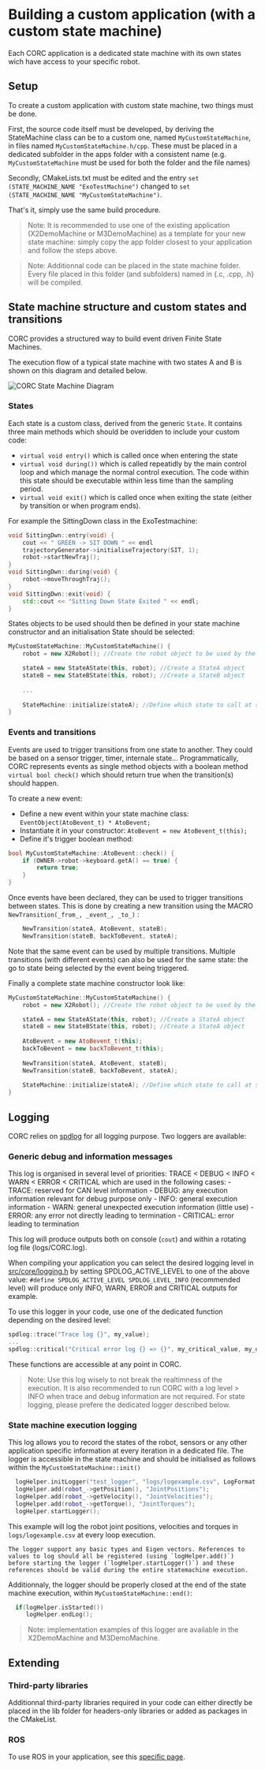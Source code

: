 # Building a custom application (with a custom state machine)

Each CORC application is a dedicated state machine with its own states wich have access to your specific robot.

## Setup

To create a custom application with custom state machine, two things must be done. 

First, the source code itself must be developed, by deriving the StateMachine class can be to a custom one, named `MyCustomStateMachine`, in files named `MyCustomStateMachine.h/cpp`. These must be placed in a dedicated subfolder in the apps folder with a consistent name (e.g. `MyCustomStateMachine` must be used for both the folder and the file names)

Secondly, CMakeLists.txt must be edited and the entry `set (STATE_MACHINE_NAME "ExoTestMachine")` changed to `set (STATE_MACHINE_NAME "MyCustomStateMachine")`.

That's it, simply use the same build procedure.

> Note: It is recommended to use one of the existing application (X2DemoMachine or M3DemoMachine) as a template for your new state machine: simply copy the app folder closest to your application and follow the steps above.

> Note: Additionnal code can be placed in the state machine folder. Every file placed in this folder (and subfolders) named in {.c, .cpp, .h}  will be compiled.


## State machine structure and custom states and transitions
 
   CORC provides a structured way to build event driven Finite State Machines.

   The execution flow of a typical state machine with two states A and B is shown on this diagram and detailed below.
   
   ![CORC State Machine Diagram](img/CORCStateMachineExecutionDiagram.png)

### States

   Each state is a custom class, derived from the generic `State`. It contains three main methods which should be overidden to include your custom code:
   - `virtual void entry()` which is called once when entering the state
   - `virtual void during())` which is called repeatidly by the main control loop and which manage the normal control execution. The code within this state should be executable within less time than the sampling period.
   - `virtual void exit()` which is called once when exiting the state (either by transition or when program ends).

For example the SittingDown class in the ExoTestmachine:

```C++
void SittingDwn::entry(void) {
    cout << " GREEN -> SIT DOWN " << endl
    trajectoryGenerator->initialiseTrajectory(SIT, 1);
    robot->startNewTraj();
}
void SittingDwn::during(void) {
    robot->moveThroughTraj();
}
void SittingDwn::exit(void) {
    std::cout << "Sitting Down State Exited " << endl;
}
```

States objects to be used should then be defined in your state machine constructor and an initialisation State should be selected:
```C++
MyCustomStateMachine::MyCustomStateMachine() {
    robot = new X2Robot(); //Create the robot object to be used by the state machine

    stateA = new StateAState(this, robot); //Create a StateA object
    stateB = new StateBState(this, robot); //Create a StateB object
    
    ...
    
    StateMachine::initialize(stateA); //Define which state to call at start of state machine
}
```

### Events and transitions

Events are used to trigger transitions from one state to another. They could be based on a sensor trigger, timer, internale state... 
Programmatically, CORC represents events as single method objects with a boolean method `virtual bool check()` which should return true when the transition(s) should happen.

To create a new event:
- Define a new event within your state machine class: `EventObject(AtoBevent_t) * AtoBevent;`
- Instantiate it in your constructor: `AtoBevent = new AtoBevent_t(this);`
- Define it's trigger boolean method:
```C++
bool MyCustomStateMachine::AtoBevent::check() {
    if (OWNER->robot->keyboard.getA() == true) {
        return true;
    }
}
```

Once events have been declared, they can be used to trigger transitions between states. This is done by creating a new transition using the MACRO `NewTransition(_from_, _event_, _to_)` :
```C++
    NewTransition(stateA, AtoBevent, stateB);
    NewTransition(stateB, backToBevent, stateA);
```

Note that the same event can be used by multiple transitions. Multiple transitions (with different events) can also be used for the same state: the go to state being selected by the event being triggered.

Finally a complete state machine constructor look like:

```C++
MyCustomStateMachine::MyCustomStateMachine() {
    robot = new X2Robot(); //Create the robot object to be used by the state machine

    stateA = new StateAState(this, robot); //Create a StateA object
    stateB = new StateBState(this, robot); //Create a StateA object
    
    AtoBevent = new AtoBevent_t(this);
    backToBevent = new backToBevent_t(this);
    
    NewTransition(stateA, AtoBevent, stateB);
    NewTransition(stateB, backToBevent, stateA);
    
    StateMachine::initialize(stateA); //Define which state to call at start of state machine
}
```


## Logging

  CORC relies on [spdlog](https://github.com/gabime/spdlog) for all logging purpose. Two loggers are available:
  
### Generic debug and information messages
  
This log is organised in several level of priorities: TRACE < DEBUG < INFO < WARN < ERROR < CRITICAL which are used in the following cases:
    - TRACE: reserved for CAN level information
    - DEBUG: any execution information relevant for debug purpose only
    - INFO: general execution information
    - WARN: general unexpected execution information (little use)
    - ERROR: any error not directly leading to termination
    - CRITICAL: error leading to termination
    
This log will produce outputs both on console (`cout`) and within a rotating log file (logs/CORC.log).
    
When compiling your application you can select the desired logging level in [src/core/logging.h](../src/core/logging.h) by setting SPDLOG_ACTIVE_LEVEL to one of the above value: 
`#define SPDLOG_ACTIVE_LEVEL SPDLOG_LEVEL_INFO` (recommended level) will produce only INFO, WARN, ERROR and CRITICAL outputs for example.
    
To use this logger in your code, use one of the dedicated function depending on the desired level: 
```C++
spdlog::trace("Trace log {}", my_value);
...
spdlog::critical("Critical error log {} => {}", my_critical_value, my_other_critical_value);
```
These functions are accessible at any point in CORC.
    
> Note: Use this log wisely to not break the realtimness of the execution. It is also recommended to run CORC with a log level > INFO when trace and debug information are not required. For state logging, please prefere the dedicated logger described below.
  
  
### State machine execution logging
  
  This log allows you to record the states of the robot, sensors or any other application specific information at every iteration in a dedicated file. The logger is accessible in the state machine and should be initialised as follows within the `MyCustomStateMachine::init()`
  
  ```C++
    logHelper.initLogger("test_logger", "logs/logexample.csv", LogFormat::CSV, true);
    logHelper.add(robot_->getPosition(), "JointPositions");
    logHelper.add(robot_->getVelocity(), "JointVelocities");
    logHelper.add(robot_->getTorque(), "JointTorques");
    logHelper.startLogger();
  ```
  
  This example will log the robot joint positions, velocities and torques in `logs/logexample.csv` at every loop execution. 
  
    The logger support any basic types and Eigen vectors. References to values to log should all be registered (using `logHelper.add()`) before starting the logger (`logHelper.startLogger()`) and these references should be valid during the entire statemachine execution.
  
  Additionnaly, the logger should be properly closed at the end of the state machine execution, within `MyCustomStateMachine::end()`:
  ```C++
    if(logHelper.isStarted())
       logHelper.endLog();
  ```
  
  
> Note: implementation examples of this logger are available in the X2DemoMachine and M3DemoMachine.


## Extending

### Third-party libraries

Additionnal third-party libraries required in your code can either directly be placed in the lib folder for headers-only libraries or added as packages in the CMakeList.


### ROS

To use ROS in your application, see this [specific page](ROSApplication.md).
